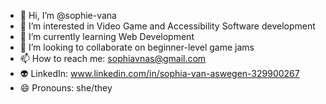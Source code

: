 - 👋 Hi, I’m @sophie-vana
- 👀 I’m interested in Video Game and Accessibility Software development
- 🌱 I’m currently learning Web Development 
- 💞️ I’m looking to collaborate on beginner-level game jams
- 📫 How to reach me: sophiavnas@gmail.com
- :alien: LinkedIn: www.linkedin.com/in/sophia-van-aswegen-329900267
- 😄 Pronouns: she/they
  

<!---
sophie-vana/sophie-vana is a ✨ special ✨ repository because its `README.md` (this file) appears on your GitHub profile.
You can click the Preview link to take a look at your changes.
--->
